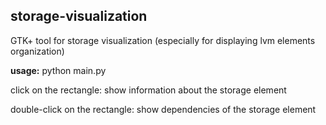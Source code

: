 <h2>storage-visualization</h2>

GTK+ tool for storage visualization (especially for displaying lvm elements organization)

<b>usage:</b> python main.py


click on the rectangle: show information about the storage element

double-click on the rectangle: show dependencies of the storage element 
